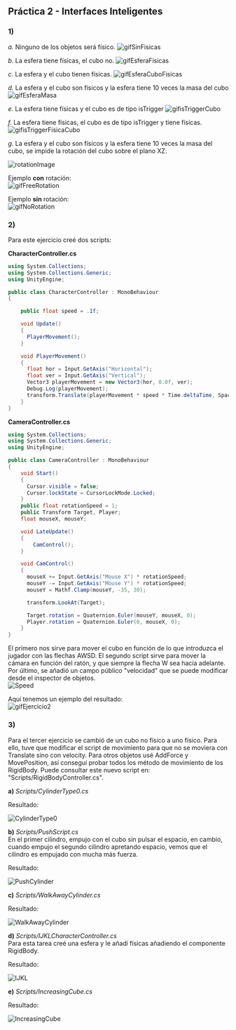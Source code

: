 ## Práctica 2 - Interfaces Inteligentes

### 1)
*a.*  Ninguno de los objetos será físico.
![gifSinFisicas](./GIFs/Sin_Fisicas.gif)  

*b.*  La esfera tiene físicas, el cubo no.
![gifEsferaFisicas](./GIFs/Esfera_fisicas.gif)

*c.*  La esfera y el cubo tienen físicas.
![gifEsferaCuboFisicas](./GIFs/Esfera_Cubo_fisicas.gif)

*d.* La esfera y el cubo son físicos y la esfera tiene 10 veces la masa del cubo
![gifEsferaMasa](./GIFs/Esfera_masa.gif)

*e.*  La esfera tiene físicas y el cubo es de tipo isTrigger
![gifisTriggerCubo](./GIFs/isTrigger_Cubo.gif)

*f.*  La esfera tiene físicas, el cubo es de tipo isTrigger y tiene físicas.
![gifisTriggerFisicaCubo](./GIFs/isTrigger_fisicas_Cubo.gif)

*g.*  La esfera y el cubo son físicos y la esfera tiene 10 veces la masa del cubo, se impide la rotación del cubo sobre el plano XZ.

![rotationImage](./Images/FreezeAxis.PNG)

Ejemplo **con** rotación:  
![gifFreeRotation](./GIFs/Free_rotation.gif)

Ejemplo **sin** rotación:  
![gifNoRotation](./GIFs/No_rotation.gif)

### 2)

Para este ejercicio creé dos scripts:  

**CharacterController.cs**

```C#
using System.Collections;
using System.Collections.Generic;
using UnityEngine;

public class CharacterController : MonoBehaviour
{

    public float speed = .1f;

    void Update()
    {
      PlayerMovement();
    }

    void PlayerMovement()
    {
      float hor = Input.GetAxis("Horizontal");
      float ver = Input.GetAxis("Vertical");
      Vector3 playerMovement = new Vector3(hor, 0.0f, ver);
      Debug.Log(playerMovement);
      transform.Translate(playerMovement * speed * Time.deltaTime, Space.Self);
    }
}
```

**CameraController.cs**

```C#
using System.Collections;
using System.Collections.Generic;
using UnityEngine;

public class CameraController : MonoBehaviour
{
    void Start()
    {
      Cursor.visible = false;
      Cursor.lockState = CursorLockMode.Locked;
    }
    public float rotationSpeed = 1;
    public Transform Target, Player;
    float mouseX, mouseY;

    void LateUpdate()
    {
        CamControl();
    }

    void CamControl()
    {
      mouseX += Input.GetAxis("Mouse X") * rotationSpeed;
      mouseY -= Input.GetAxis("Mouse Y") * rotationSpeed;
      mouseY = Mathf.Clamp(mouseY, -35, 30);

      transform.LookAt(Target);

      Target.rotation = Quaternion.Euler(mouseY, mouseX, 0);
      Player.rotation = Quaternion.Euler(0, mouseX, 0);
    }
}
```

El primero nos sirve para mover el cubo en función de lo que introduzca el jugador con las flechas AWSD. El segundo script sirve para mover la cámara en función del ratón, y que siempre la flecha W sea hacia adelante. Por último, se añadió un campo público "velocidad" que se puede modificar desde el inspector de objetos.  
![Speed](./Images/Speed.PNG)

Aquí tenemos un ejemplo del resultado:   
![gifEjercicio2](./GIFs/Ejercicio2.gif)

### 3)

Para el tercer ejercicio se cambió de un cubo no físico a uno físico. Para ello, tuve que modificar el script de movimiento para que no se moviera con Translate sino con velocity. Para otros objetos usé AddForce y MovePosition, así conseguí probar todos los método de movimiento de los RigidBody. Puede consultar este nuevo script en: "Scripts/RigidBodyController.cs".

**a)** *Scripts/CylinderType0.cs*

Resultado:  

![CylinderType0](./GIFs/Ejercicio3_1.gif)

**b)** *Scripts/PushScript.cs*  
En el primer cilindro, empujo con el cubo sin pulsar el espacio, en cambio, cuando empujo el segundo cilindro apretando espacio, vemos que el cilindro es empujado con mucha más fuerza.

Resultado:  

![PushCylinder](./GIFs/Ejercicio3_2.gif)

**c)** *Scripts/WalkAwayCylinder.cs*

Resultado:  

![WalkAwayCylinder](./GIFs/Ejercicio3_3.gif)

**d)** *Scripts/IJKLCharacterController.cs*  
Para esta tarea creé una esfera y le añadí físicas añadiendo el componente RigidBody.

Resultado:  

![IJKL](./GIFs/Ejercicio3_4.gif)

**e)** *Scripts/IncreasingCube.cs*

Resultado:  

![IncreasingCube](./GIFs/Ejercicio3_5.gif)